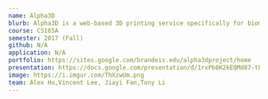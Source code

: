 ```yaml
---
name: Alpha3D
blurb: Alpha3D is a web-based 3D printing service specifically for biomolecule models. Unlike what people imagined, 3D printing is actually a unpleasant and tedious process. Even printing a small object can be failed due to wrong settings like temperature. Printing a high quality model requires correctly set temperature, material, orientations, slicing and supports. Our secret is inside the black box. While we provide the users with an affordable price, our algorithms, materials used and hardwares will be optimized for this purpose to guarantee a care-free servic
course: CS165A
semester: 2017 (Fall)
github: N/A
application: N/A
portfolio: https://sites.google.com/brandeis.edu/alpha3dproject/home
presentation: https://docs.google.com/presentation/d/1rxPb8K2kEQMd87-tPZgir_uYsFgLM8ZSvBcNsbz1VSw/edit?usp=sharing
image: https://i.imgur.com/ThXzwUm.png
team: Alex Hu,Vincent Lee, Jiayi Fan,Tony Li
---
```

